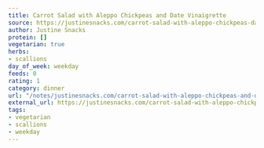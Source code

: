 ```yaml
---
title: Carrot Salad with Aleppo Chickpeas and Date Vinaigrette
source: https://justinesnacks.com/carrot-salad-with-aleppo-chickpeas-date-vinaigrette/
author: Justine Snacks
protein: []
vegetarian: true
herbs:
- scallions
day_of_week: weekday
feeds: 0
rating: 1
category: dinner
url: "/notes/justinesnacks.com/carrot-salad-with-aleppo-chickpeas-and-date-vinaigrette.html"
external_url: https://justinesnacks.com/carrot-salad-with-aleppo-chickpeas-date-vinaigrette/
tags:
- vegetarian
- scallions
- weekday
---
```



